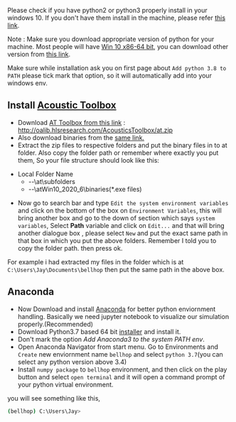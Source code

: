 Please check if you have python2 or python3 properly install in your windows 10. If you don't have them install in the machine, please refer [this link](https://www.python.org/downloads/).

Note : Make sure you download appropriate version of python for your machine. Most people will have [Win 10 x86-64 bit](https://www.python.org/ftp/python/3.8.3/python-3.8.3-amd64.exe), 
you can download other version from [this link](https://www.python.org/downloads/release/python-383/).

Make sure while installation ask you on first page about `Add python 3.8 to PATH` please tick mark that option, so it will automatically add into your windows env.

## Install [Acoustic Toolbox](http://oalib.hlsresearch.com/AcousticsToolbox/) 

- Download [AT Toolbox from this link](http://oalib.hlsresearch.com/AcousticsToolbox/at.zip) : http://oalib.hlsresearch.com/AcousticsToolbox/at.zip
- Also download binaries from the [same link.](http://oalib.hlsresearch.com/AcousticsToolbox/)
- Extract the zip files to respective folders and put the binary files in to at folder. Also copy the folder path or remember where exactly you put them,
So your file structure should look like this:


* Local Folder Name
  * --\at\subfolders
  * --\atWin10_2020_6\binaries(*.exe files)
 
 
 - Now go to search bar and type `Edit the system environment variables` and click on the bottom of the box on `Environment Variables`, this will bring 
 another box and go to the down of section which says `system variables`, Select **Path** variable and click on `Edit...` and that will bring another dialogue box
 , please select `New` and put the exact same path in that box in which you put the above folders. Remember I told you to copy the folder path. then press ok.
 
 For example i had extracted my files in the folder which is at `C:\Users\Jay\Documents\bellhop` then put the same path in the above box.
 
 ## Anaconda 
 - Now Download and install [Anaconda](https://www.anaconda.com/products/individual) for better python enviornment handling. Basically we need jupyter notebook to visualize our simulation properly.(Recommended)
 - Download Python3.7 based 64 bit [installer](https://www.anaconda.com/products/individual) and install it.
 - Don't mark the option *Add Anaconda3 to the system PATH env*.
 - Open Anaconda Navigator from start menu. Go to Environments and `Create` new enviornment name `bellhop` and select `python 3.7`(you can select any python version above 3.4)
 - Install `numpy package` to `bellhop` environment, and then click on the play button and select `open terminal` and it will open a command prompt of your python virtual environment.
 
 you will see something like this,
 ```bash
 (bellhop) C:\Users\Jay>
 ```
 
